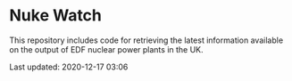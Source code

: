 # Nuke Watch

This repository includes code for retrieving the latest information available on the output of EDF nuclear power plants in the UK.

Last updated: 2020-12-17 03:06